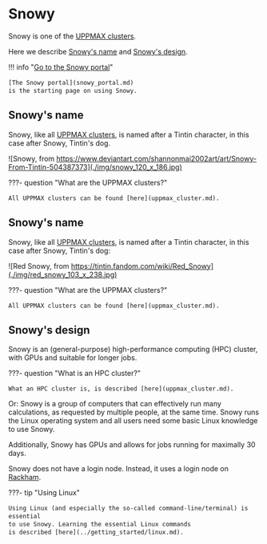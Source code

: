 # Snowy

Snowy is one of the [UPPMAX clusters](uppmax_cluster.md).

Here we describe [Snowy's name](#snowy's-name)
and [Snowy's design](#snowy's-design).

!!! info "[Go to the Snowy portal](snowy_portal.md)"

    [The Snowy portal](snowy_portal.md) 
    is the starting page on using Snowy.

## Snowy's name

Snowy, like all [UPPMAX clusters](uppmax_cluster.md), 
is named after a Tintin character,
in this case after Snowy, Tintin's dog.

![Snowy, from https://www.deviantart.com/shannonmai2002art/art/Snowy-From-Tintin-504387373](./img/snowy_120_x_186.jpg)

???- question "What are the UPPMAX clusters?"

    All UPPMAX clusters can be found [here](uppmax_cluster.md).

## Snowy's name

Snowy, like all [UPPMAX clusters](uppmax_cluster.md), 
is named after a Tintin character,
in this case after Snowy, Tintin's dog:

![Red Snowy, from https://tintin.fandom.com/wiki/Red_Snowy](./img/red_snowy_103_x_238.jpg)

???- question "What are the UPPMAX clusters?"

    All UPPMAX clusters can be found [here](uppmax_cluster.md).

## Snowy's design

Snowy is an (general-purpose) high-performance computing (HPC) cluster,
with GPUs and suitable for longer jobs.

???- question "What is an HPC cluster?"

    What an HPC cluster is, is described [here](uppmax_cluster.md).

Or: Snowy is a group of computers that can effectively run many calculations, 
as requested by multiple people, at the same time.
Snowy runs the Linux operating system and all users need some
basic Linux knowledge to use Snowy.

Additionally, Snowy has GPUs and allows for jobs running for maximally 30 days. 

Snowy does not have a login node. Instead, it uses a login node on [Rackham](rackham.md).

???- tip "Using Linux"

    Using Linux (and especially the so-called command-line/terminal) is essential
    to use Snowy. Learning the essential Linux commands 
    is described [here](../getting_started/linux.md).

